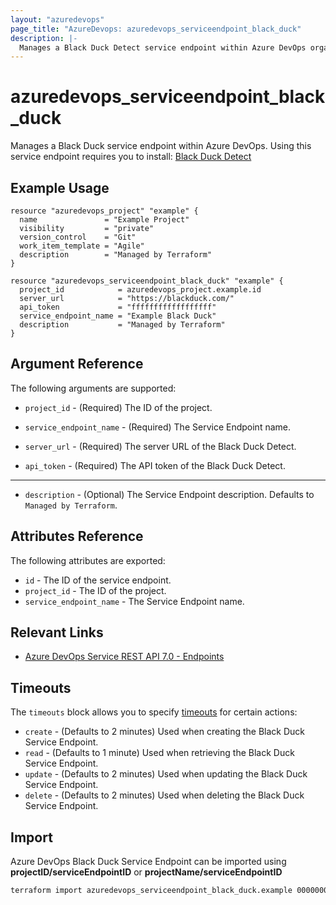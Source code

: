```yaml
---
layout: "azuredevops"
page_title: "AzureDevops: azuredevops_serviceendpoint_black_duck"
description: |-
  Manages a Black Duck Detect service endpoint within Azure DevOps organization.
---
```


# azuredevops_serviceendpoint_black_duck

Manages a Black Duck service endpoint within Azure DevOps. Using this service endpoint requires you to install: [Black Duck Detect](https://marketplace.visualstudio.com/items?itemName=blackduck.blackduck-detect)

## Example Usage

```hcl
resource "azuredevops_project" "example" {
  name               = "Example Project"
  visibility         = "private"
  version_control    = "Git"
  work_item_template = "Agile"
  description        = "Managed by Terraform"
}

resource "azuredevops_serviceendpoint_black_duck" "example" {
  project_id            = azuredevops_project.example.id
  server_url            = "https://blackduck.com/"
  api_token             = "ffffffffffffffffff"
  service_endpoint_name = "Example Black Duck"
  description           = "Managed by Terraform"
}
```

## Argument Reference

The following arguments are supported:

* `project_id` - (Required) The ID of the project.

* `service_endpoint_name` - (Required) The Service Endpoint name.

* `server_url` - (Required) The server URL of the Black Duck Detect.

* `api_token` - (Required) The API token of the Black Duck Detect.

---

* `description` - (Optional) The Service Endpoint description. Defaults to `Managed by Terraform`.

## Attributes Reference

The following attributes are exported:

* `id` - The ID of the service endpoint.
* `project_id` - The ID of the project.
* `service_endpoint_name` - The Service Endpoint name.

## Relevant Links

- [Azure DevOps Service REST API 7.0 - Endpoints](https://docs.microsoft.com/en-us/rest/api/azure/devops/serviceendpoint/endpoints?view=azure-devops-rest-7.0)

## Timeouts

The `timeouts` block allows you to specify [timeouts](https://developer.hashicorp.com/terraform/language/resources/syntax#operation-timeouts) for certain actions:

* `create` - (Defaults to 2 minutes) Used when creating the Black Duck Service Endpoint.
* `read` - (Defaults to 1 minute) Used when retrieving the Black Duck Service Endpoint.
* `update` - (Defaults to 2 minutes) Used when updating the Black Duck Service Endpoint.
* `delete` - (Defaults to 2 minutes) Used when deleting the Black Duck Service Endpoint.

## Import

Azure DevOps Black Duck Service Endpoint can be imported using **projectID/serviceEndpointID** or **projectName/serviceEndpointID**

```sh
terraform import azuredevops_serviceendpoint_black_duck.example 00000000-0000-0000-0000-000000000000/00000000-0000-0000-0000-000000000000
```
